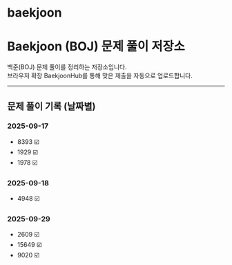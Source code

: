 # baekjoon
# Baekjoon (BOJ) 문제 풀이 저장소

백준(BOJ) 문제 풀이를 정리하는 저장소입니다.  
브라우저 확장 BaekjoonHub를 통해 맞은 제출을 자동으로 업로드합니다.

---

## 문제 풀이 기록 (날짜별)

### 2025-09-17
- 8393 ☑️
- 1929 ☑️
- 1978 ☑️

### 2025-09-18
- 4948 ☑️

### 2025-09-29
- 2609 ☑️
- 15649 ☑️
- 9020 ☑️

